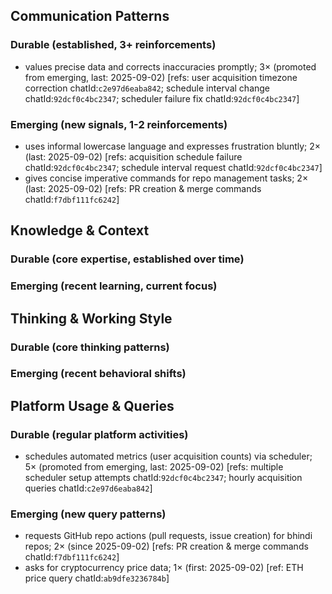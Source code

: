 ## Communication Patterns
### Durable (established, 3+ reinforcements)
- values precise data and corrects inaccuracies promptly; 3× (promoted from emerging, last: 2025-09-02) [refs: user acquisition timezone correction chatId:`c2e97d6eaba842`; schedule interval change chatId:`92dcf0c4bc2347`; scheduler failure fix chatId:`92dcf0c4bc2347`]

### Emerging (new signals, 1-2 reinforcements)
- uses informal lowercase language and expresses frustration bluntly; 2× (last: 2025-09-02) [refs: acquisition schedule failure chatId:`92dcf0c4bc2347`; schedule interval request chatId:`92dcf0c4bc2347`]
- gives concise imperative commands for repo management tasks; 2× (last: 2025-09-02) [refs: PR creation & merge commands chatId:`f7dbf111fc6242`]

## Knowledge & Context
### Durable (core expertise, established over time)

### Emerging (recent learning, current focus)

## Thinking & Working Style
### Durable (core thinking patterns)

### Emerging (recent behavioral shifts)

## Platform Usage & Queries
### Durable (regular platform activities)
- schedules automated metrics (user acquisition counts) via scheduler; 5× (promoted from emerging, last: 2025-09-02) [refs: multiple scheduler setup attempts chatId:`92dcf0c4bc2347`; hourly acquisition queries chatId:`c2e97d6eaba842`]

### Emerging (new query patterns)
- requests GitHub repo actions (pull requests, issue creation) for bhindi repos; 2× (since 2025-09-02) [refs: PR creation & merge commands chatId:`f7dbf111fc6242`]
- asks for cryptocurrency price data; 1× (first: 2025-09-02) [ref: ETH price query chatId:`ab9dfe3236784b`]